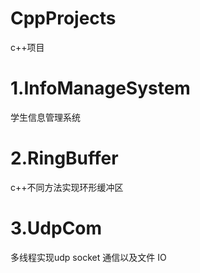 # CppProjects
c++项目

# 1.InfoManageSystem

学生信息管理系统

# 2.RingBuffer

c++不同方法实现环形缓冲区

# 3.UdpCom

多线程实现udp socket 通信以及文件 IO
